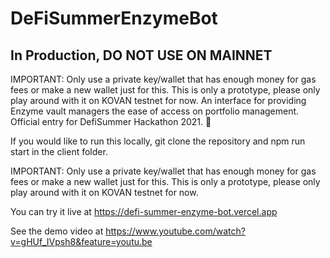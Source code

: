 # DeFiSummerEnzymeBot
## In Production, DO NOT USE ON MAINNET

IMPORTANT: Only use a private key/wallet that has enough money for gas fees or make a new wallet just for this. This is only a prototype, please only play around with it on KOVAN testnet for now.
An interface for providing Enzyme vault managers the ease of access on portfolio management. Official entry for DefiSummer Hackathon 2021. 🤖


If you would like to run this locally, git clone the repository and npm run start in the client folder.

IMPORTANT: Only use a private key/wallet that has enough money for gas fees or make a new wallet just for this. This is only a prototype, please only play around with it on KOVAN testnet for now.

You can try it live at https://defi-summer-enzyme-bot.vercel.app

See the demo video at https://www.youtube.com/watch?v=gHUf_IVpsh8&feature=youtu.be
